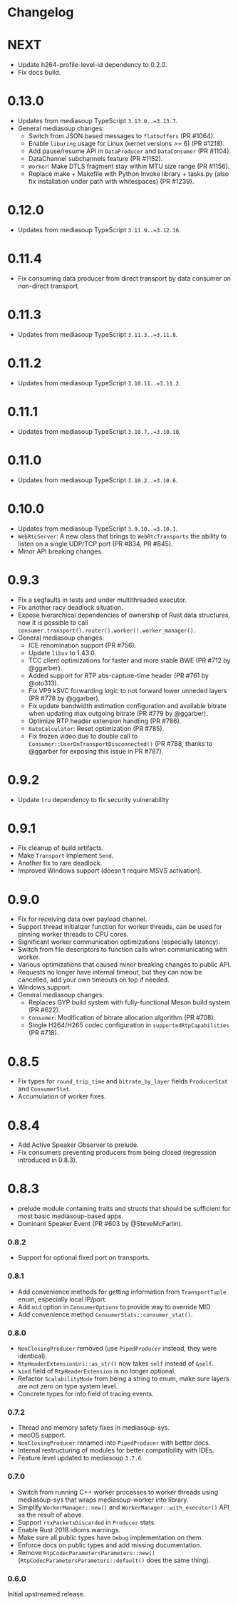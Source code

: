 # Changelog

# NEXT

* Update h264-profile-level-id dependency to 0.2.0.
* Fix docs build.

# 0.13.0

* Updates from mediasoup TypeScript `3.13.0..=3.13.7`.
* General mediasoup changes:
  * Switch from JSON based messages to `flatbuffers` (PR #1064).
  * Enable `liburing` usage for Linux (kernel versions >= 6) (PR #1218).
  * Add pause/resume API in `DataProducer` and `DataConsumer` (PR #1104).
  * DataChannel subchannels feature (PR #1152).
  * `Worker`: Make DTLS fragment stay within MTU size range (PR #1156).
  * Replace make + Makefile with Python Invoke library + tasks.py (also fix installation under path with whitespaces) (PR #1239).

# 0.12.0

* Updates from mediasoup TypeScript `3.11.9..=3.12.16`.

# 0.11.4

* Fix consuming data producer from direct transport by data consumer on non-direct transport.

# 0.11.3

* Updates from mediasoup TypeScript `3.11.3..=3.11.8`.

# 0.11.2

* Updates from mediasoup TypeScript `3.10.11..=3.11.2`.

# 0.11.1

* Updates from mediasoup TypeScript `3.10.7..=3.10.10`.

# 0.11.0

* Updates from mediasoup TypeScript `3.10.2..=3.10.6`.

# 0.10.0

* Updates from mediasoup TypeScript `3.9.10..=3.10.1`.
* `WebRtcServer`: A new class that brings to `WebRtcTransports` the ability to listen on a single UDP/TCP port (PR #834, PR #845).
* Minor API breaking changes.

# 0.9.3

* Fix a segfaults in tests and under multithreaded executor.
* Fix another racy deadlock situation.
* Expose hierarchical dependencies of ownership of Rust data structures, now it is possible to call `consumer.transport().router().worker().worker_manager()`.
* General mediasoup changes:
  * ICE renomination support (PR #756).
  * Update `libuv` to 1.43.0.
  * TCC client optimizations for faster and more stable BWE (PR #712 by @ggarber).
  * Added support for RTP abs-capture-time header (PR #761 by @oto313).
  * Fix VP9 kSVC forwarding logic to not forward lower unneded layers (PR #778 by @ggarber).
  * Fix update bandwidth estimation configuration and available bitrate when updating max outgoing bitrate (PR #779 by @ggarber).
  * Optimize RTP header extension handling (PR #786).
  * `RateCalculator`: Reset optimization (PR #785).
  * Fix frozen video due to double call to `Consumer::UserOnTransportDisconnected()` (PR #788, thanks to @ggarber for exposing this issue in PR #787).

# 0.9.2

* Update `lru` dependency to fix security vulnerability

# 0.9.1

* Fix cleanup of build artifacts.
* Make `Transport` implement `Send`.
* Another fix to rare deadlock.
* Improved Windows support (doesn't require MSVS activation).

# 0.9.0

* Fix for receiving data over payload channel.
* Support thread initializer function for worker threads, can be used for pinning worker threads to CPU cores.
* Significant worker communication optimizations (especially latency).
* Switch from file descriptors to function calls when communicating with worker.
* Various optimizations that caused minor breaking changes to public API.
* Requests no longer have internal timeout, but they can now be cancelled, add your own timeouts on top if needed.
* Windows support.
* General mediasoup changes:
  * Replaces GYP build system with fully-functional Meson build system (PR #622).
  * `Consumer`: Modification of bitrate allocation algorithm (PR #708).
  * Single H264/H265 codec configuration in `supportedRtpCapabilities` (PR #718).

# 0.8.5

* Fix types for `round_trip_time` and `bitrate_by_layer` fields `ProducerStat` and `ConsumerStat`.
* Accumulation of worker fixes.

# 0.8.4

* Add Active Speaker Observer to prelude.
* Fix consumers preventing producers from being closed (regression introduced in 0.8.3).

# 0.8.3

* prelude module containing traits and structs that should be sufficient for most basic mediasoup-based apps.
* Dominant Speaker Event (PR #603 by @SteveMcFarlin).

### 0.8.2

* Support for optional fixed port on transports.

### 0.8.1

* Add convenience methods for getting information from `TransportTuple` enum, especially local IP/port.
* Add `mid` option in `ConsumerOptions` to provide way to override MID
* Add convenience method `ConsumerStats::consumer_stat()`.

### 0.8.0

* `NonClosingProducer` removed (use `PipedProducer` instead, they were identical).
* `RtpHeaderExtensionUri::as_str()` now takes `self` instead of `&self`.
* `kind` field of `RtpHeaderExtension` is no longer optional.
* Refactor `ScalabilityMode` from being a string to enum, make sure layers are not zero on type system level.
* Concrete types for info field of tracing events.

### 0.7.2

* Thread and memory safety fixes in mediasoup-sys.
* macOS support.
* `NonClosingProducer` renamed into `PipedProducer` with better docs.
* Internal restructuring of modules for better compatibility with IDEs.
* Feature level updated to mediasoup `3.7.6`.

### 0.7.0

* Switch from running C++ worker processes to worker threads using mediasoup-sys that wraps mediasoup-worker into library.
* Simplify `WorkerManager::new()` and `WorkerManager::with_executor()` API as the result of above.
* Support `rtxPacketsDiscarded` in `Producer` stats.
* Enable Rust 2018 idioms warnings.
* Make sure all public types have `Debug` implementation on them.
* Enforce docs on public types and add missing documentation.
* Remove `RtpCodecParametersParameters::new()` (`RtpCodecParametersParameters::default()` does the same thing).

### 0.6.0

Initial upstreamed release.

